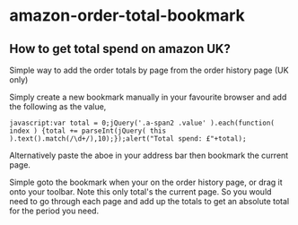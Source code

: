 # amazon-order-total-bookmark

## How to get total spend on amazon UK?

Simple way to add the order totals by page from the order history page (UK only)

Simply create a new bookmark manually in your favourite browser and add the following as the value, 

```
javascript:var total = 0;jQuery('.a-span2 .value' ).each(function( index ) {total += parseInt(jQuery( this ).text().match(/\d+/),10);});alert("Total spend: £"+total);
```

Alternatively paste the aboe in your address bar then bookmark the current page.

Simple goto the bookmark when your on the order history page, or drag it onto your toolbar. Note this only total's the current page. So you would need to go through each page and add up the totals to get an absolute total for the period you need.

